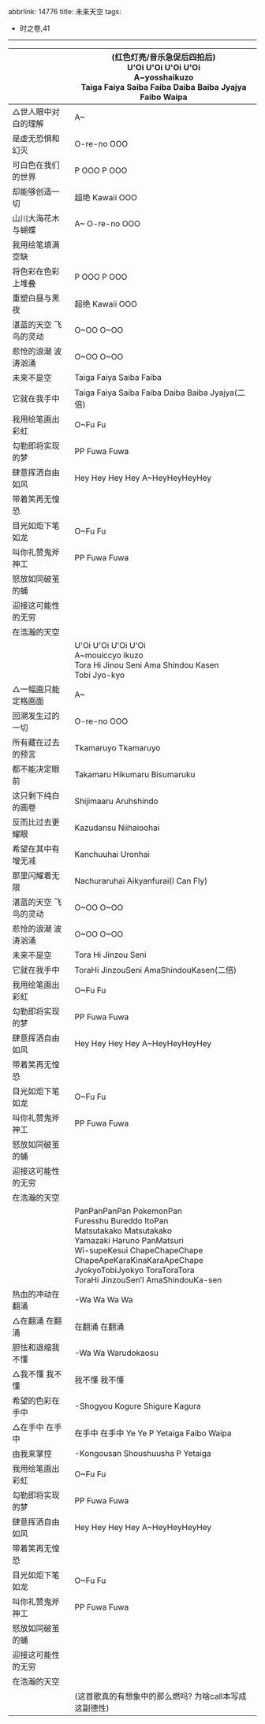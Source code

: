 abbrlink: 14776
title: 未来天空
tags:
  - 时之卷,41
---
|      |(红色灯亮/音乐急促后四拍后)<br>U'Oi U'Oi U'Oi U'Oi<br>A~yosshaikuzo<br>Taiga Faiya Saiba Faiba Daiba Baiba Jyajya<br>Faibo Waipa|
|--|--|
|△世人眼中对白的理解|A~|
|是虚无恐惧和幻灭|O-re-no OOO|
|可白色在我们的世界|P OOO P OOO|
|却能够创造一切|超绝 Kawaii OOO|
|山川大海花木与蝴蝶|A~ O-re-no OOO|
|我用绘笔填满空缺|      |
|将色彩在色彩上堆叠|P OOO P OOO|
|重塑白昼与黑夜|超绝 Kawaii OOO|
|湛蓝的天空 飞鸟的灵动|O~OO O~OO|
|悲怆的浪潮 波涛汹涌|O~OO O~OO|
|未来不是空|Taiga Faiya Saiba Faiba|
|它就在我手中|Taiga Faiya Saiba Faiba Daiba Baiba Jyajya(二倍)|
|我用绘笔画出彩虹|O~Fu Fu|
|勾勒即将实现的梦|PP Fuwa Fuwa|
|肆意挥洒自由如风|Hey Hey Hey Hey A~HeyHeyHeyHey|
|带着笑再无惶恐|      |
|目光如炬下笔如龙|O~Fu Fu|
|叫你礼赞鬼斧神工|PP Fuwa Fuwa|
|怒放如同破茧的蛹|      |
|迎接这可能性的无穷|      |
|在浩瀚的天空|      |
|      |U'Oi U'Oi U'Oi U'Oi<br>A~mouiccyo ikuzo<br>Tora Hi Jinou Seni Ama Shindou Kasen<br>Tobi Jyo-kyo|
|△一幅画只能定格画面|A~|
|回溯发生过的一切|O-re-no OOO|
|所有藏在过去的预言|Tkamaruyo Tkamaruyo|
|都不能决定眼前|Takamaru Hikumaru Bisumaruku|
|这只剩下纯白的画卷|Shijimaaru Aruhshindo|
|反而比过去更耀眼|Kazudansu Niihaioohai|
|希望在其中有增无减|Kanchuuhai Uronhai|
|那里闪耀着无限|Nachuraruhai Aikyanfurai(I Can Fly)|
|湛蓝的天空 飞鸟的灵动|O~OO O~OO|
|悲怆的浪潮 波涛汹涌|O~OO O~OO|
|未来不是空|Tora Hi Jinzou Seni|
|它就在我手中|ToraHi JinzouSeni AmaShindouKasen(二倍)|
|我用绘笔画出彩虹|O~Fu Fu|
|勾勒即将实现的梦|PP Fuwa Fuwa|
|肆意挥洒自由如风|Hey Hey Hey Hey A~HeyHeyHeyHey|
|带着笑再无惶恐|      |
|目光如炬下笔如龙|O~Fu Fu|
|叫你礼赞鬼斧神工|PP Fuwa Fuwa|
|怒放如同破茧的蛹|      |
|迎接这可能性的无穷|      |
|在浩瀚的天空|      |
|      |PanPanPanPan PokemonPan<br>Furesshu Bureddo ItoPan<br>Matsutakako Matsutakako<br>Yamazaki Haruno PanMatsuri<br>Wi-supeKesui ChapeChapeChape<br>ChapeApeKaraKinaKaraApeChape<br>JyokyoTobiJyokyo ToraToraTora<br>ToraHi JinzouSen’I AmaShindouKa-sen|
|热血的冲动在翻涌|-Wa Wa Wa Wa |
|△在翻涌 在翻涌|在翻涌 在翻涌|
|胆怯和退缩我不懂|-Wa Wa Warudokaosu|
|△我不懂 我不懂|我不懂 我不懂|
|希望的色彩在手中|-Shogyou Kogure Shigure Kagura|
|△在手中 在手中|在手中 在手中 Ye Ye P Yetaiga Faibo Waipa|
|由我来掌控|-Kongousan Shoushuusha P Yetaiga|
|我用绘笔画出彩虹|O~Fu Fu|
|勾勒即将实现的梦|PP Fuwa Fuwa|
|肆意挥洒自由如风|Hey Hey Hey Hey A~HeyHeyHeyHey|
|带着笑再无惶恐|      |
|目光如炬下笔如龙|O~Fu Fu|
|叫你礼赞鬼斧神工|PP Fuwa Fuwa|
|怒放如同破茧的蛹|      |
|迎接这可能性的无穷|      |
|在浩瀚的天空|      |
|      |(这首歌真的有想象中的那么燃吗? 为啥call本写成这副德性)|
